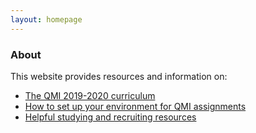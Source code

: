 ```yaml
---
layout: homepage
---
```


### About
This website provides resources and information on:

- [The QMI 2019-2020 curriculum](schedule.md)
- [How to set up your environment for QMI assignments](setup.md)
- [Helpful studying and recruiting resources](resources.md)